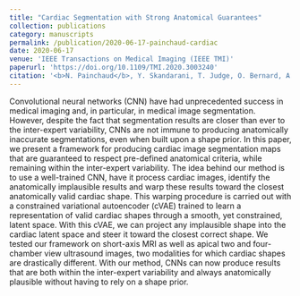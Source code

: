 ```yaml
---
title: "Cardiac Segmentation with Strong Anatomical Guarantees"
collection: publications
category: manuscripts
permalink: /publication/2020-06-17-painchaud-cardiac
date: 2020-06-17
venue: 'IEEE Transactions on Medical Imaging (IEEE TMI)'
paperurl: 'https://doi.org/10.1109/TMI.2020.3003240'
citation: '<b>N. Painchaud</b>, Y. Skandarani, T. Judge, O. Bernard, A. Lalande, and P.-M. Jodoin, &quot;Cardiac Segmentation with Strong Anatomical Guarantees,&quot; <i>IEEE Transactions on Medical Imaging</i>, vol. 39, no. 11, pp. 3703–3713, Nov. 2020.'
---
```


Convolutional neural networks (CNN) have had unprecedented success in medical imaging and, in particular, in medical image segmentation. However, despite the fact that segmentation results are closer than ever to the inter-expert variability, CNNs are not immune to producing anatomically inaccurate segmentations, even when built upon a shape prior. In this paper, we present a framework for producing cardiac image segmentation maps that are guaranteed to respect pre-defined anatomical criteria, while remaining within the inter-expert variability. The idea behind our method is to use a well-trained CNN, have it process cardiac images, identify the anatomically implausible results and warp these results toward the closest anatomically valid cardiac shape. This warping procedure is carried out with a constrained variational autoencoder (cVAE) trained to learn a representation of valid cardiac shapes through a smooth, yet constrained, latent space. With this cVAE, we can project any implausible shape into the cardiac latent space and steer it toward the closest correct shape. We tested our framework on short-axis MRI as well as apical two and four-chamber view ultrasound images, two modalities for which cardiac shapes are drastically different. With our method, CNNs can now produce results that are both within the inter-expert variability and always anatomically plausible without having to rely on a shape prior.